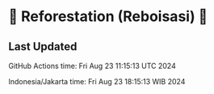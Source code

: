 
# 🌳 Reforestation (Reboisasi) 🌲

## Last Updated

GitHub Actions time: Fri Aug 23 11:15:13 UTC 2024

Indonesia/Jakarta time: Fri Aug 23 18:15:13 WIB 2024
